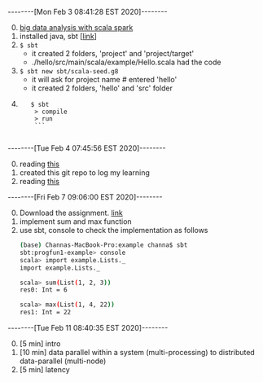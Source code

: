 --------[Mon Feb  3 08:41:28 EST 2020]--------

0.  [big data analysis with scala spark](https://www.coursera.org/learn/scala-spark-big-data/home/welcome)  
1.  installed java, sbt [[link](https://www.coursera.org/learn/scala-spark-big-data/supplement/PH9r4/tools-setup)]  
2.  ```$ sbt```  
	 - it created 2 folders, 'project' and 'project/target'  
	 - ./hello/src/main/scala/example/Hello.scala had the code  
3.  ```$ sbt new sbt/scala-seed.g8 ```  
	 - it will ask for project name 									# entered 'hello'  
	 - it created 2 folders, 'hello' and 'src' folder   
4.  ```$ cd hello  
	   $ sbt  
	   	> compile  
	   	> run
	   	```  
  
--------[Tue Feb  4 07:45:56 EST 2020]--------  
  
0.  reading [this](https://www.scala-sbt.org/release/docs/Setup.html)    
1.  created this git repo to log my learning  
2.  reading [this](https://www.coursera.org/learn/scala-spark-big-data/supplement/817lQ/sbt-tutorial)  

--------[Fri Feb  7 09:06:00 EST 2020]--------

0.  Download the assignment. [link](https://www.coursera.org/learn/scala-spark-big-data/programming/I6L8m/example)  
1.  implement sum and max function
2.  use sbt, console to check the implementation as follows 
	```bash
	(base) Channas-MacBook-Pro:example channa$ sbt
	sbt:progfun1-example> console
	scala> import example.Lists._
	import example.Lists._

	scala> sum(List(1, 2, 3))
	res0: Int = 6

	scala> max(List(1, 4, 22))
	res1: Int = 22

	```

--------[Tue Feb 11 08:40:35 EST 2020]--------

0.  [5 min] intro 
1.  [10 min] data parallel within a system (multi-processing) to distributed data-parallel (multi-node) 
2.  [5 min] latency 